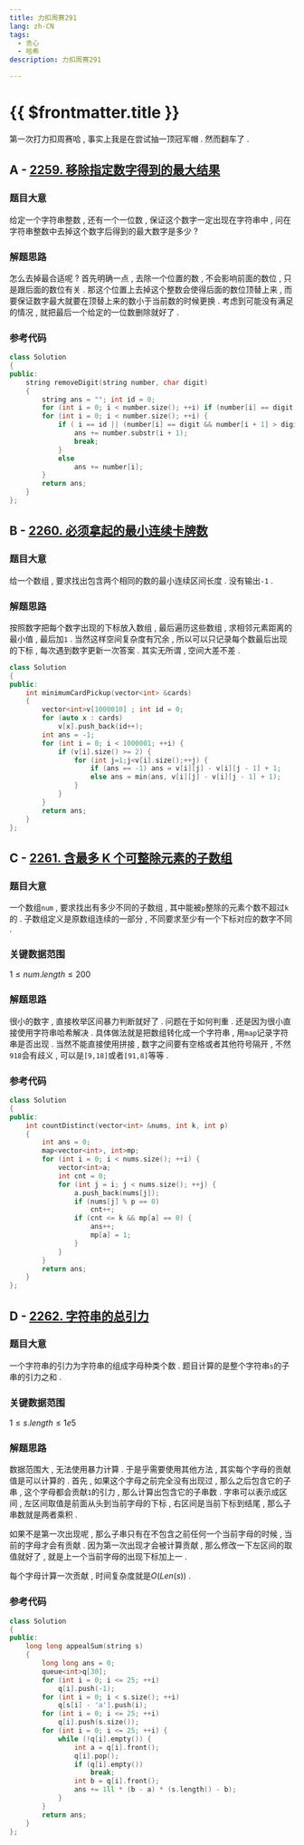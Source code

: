 ```yaml
---
title: 力扣周赛291
lang: zh-CN
tags:
  - 贪心
  - 哈希
description: 力扣周赛291

---
```


# {{ $frontmatter.title }}
第一次打力扣周赛哈 , 事实上我是在尝试抽一顶冠军帽 . 然而翻车了 .

## A - [2259. 移除指定数字得到的最大结果](https://leetcode-cn.com/problems/remove-digit-from-number-to-maximize-result/)

### 题目大意

给定一个字符串整数 , 还有一个一位数 , 保证这个数字一定出现在字符串中 , 问在字符串整数中去掉这个数字后得到的最大数字是多少 ? 

### 解题思路

怎么去掉最合适呢 ? 首先明确一点 , 去除一个位置的数 , 不会影响前面的数位 , 只是跟后面的数位有关 . 那这个位置上去掉这个整数会使得后面的数位顶替上来 , 而要保证数字最大就要在顶替上来的数小于当前数的时候更换 . 考虑到可能没有满足的情况 , 就把最后一个给定的一位数删除就好了 . 

### 参考代码

```cpp
class Solution
{
public:
    string removeDigit(string number, char digit)
    {
        string ans = ""; int id = 0;
        for (int i = 0; i < number.size(); ++i) if (number[i] == digit) id = i;;
        for (int i = 0; i < number.size(); ++i) {
            if ( i == id || (number[i] == digit && number[i + 1] > digit)) {
                ans += number.substr(i + 1);
                break;
            }
            else
                ans += number[i];
        }
        return ans;
    }
};
```

## B - [2260. 必须拿起的最小连续卡牌数](https://leetcode-cn.com/problems/minimum-consecutive-cards-to-pick-up/)

### 题目大意

给一个数组 , 要求找出包含两个相同的数的最小连续区间长度 . 没有输出`-1` . 

### 解题思路

按照数字把每个数字出现的下标放入数组 , 最后遍历这些数组 , 求相邻元素距离的最小值 , 最后加`1` . 当然这样空间复杂度有冗余 , 所以可以只记录每个数最后出现的下标 , 每次遇到数字更新一次答案 . 其实无所谓 , 空间大差不差 . 

```cpp
class Solution
{
public:
    int minimumCardPickup(vector<int> &cards)
    {
        vector<int>v[1000010] ; int id = 0;
        for (auto x : cards)
            v[x].push_back(id++);
        int ans = -1;
        for (int i = 0; i < 1000001; ++i) {
            if (v[i].size() >= 2) {
                for (int j=1;j<v[i].size();++j) {
                    if (ans == -1) ans = v[i][j] - v[i][j - 1] + 1;
                    else ans = min(ans, v[i][j] - v[i][j - 1] + 1);
                }
            }
        }
        return ans;
    }
};
```

## C - [2261. 含最多 K 个可整除元素的子数组](https://leetcode-cn.com/problems/k-divisible-elements-subarrays/)

### 题目大意

一个数组`num` , 要求找出有多少不同的子数组 , 其中能被`p`整除的元素个数不超过`k`的 . 子数组定义是原数组连续的一部分 , 不同要求至少有一个下标对应的数字不同 . 

### 关键数据范围

$1 \leq num.length \leq 200$

### 解题思路

很小的数字 , 直接枚举区间暴力判断就好了 . 问题在于如何判重 . 还是因为很小直接使用字符串哈希解决 . 具体做法就是把数组转化成一个字符串 , 用`map`记录字符串是否出现 . 当然不能直接使用拼接 , 数字之间要有空格或者其他符号隔开 , 不然`918`会有歧义 , 可以是`[9,18]`或者`[91,8]`等等 . 

### 参考代码

```cpp
class Solution
{
public:
    int countDistinct(vector<int> &nums, int k, int p)
    {
        int ans = 0;
        map<vector<int>, int>mp;
        for (int i = 0; i < nums.size(); ++i) {
            vector<int>a;
            int cnt = 0;
            for (int j = i; j < nums.size(); ++j) {
                a.push_back(nums[j]);
                if (nums[j] % p == 0)
                    cnt++;
                if (cnt <= k && mp[a] == 0) {
                    ans++;
                    mp[a] = 1;
                }
            }
        }
        return ans;
    }
};
```

## D - [2262. 字符串的总引力](https://leetcode-cn.com/problems/total-appeal-of-a-string/)

### 题目大意

一个字符串的引力为字符串的组成字母种类个数 . 题目计算的是整个字符串`s`的子串的引力之和 . 

### 关键数据范围

$1\leq s.length \leq 1e5$

### 解题思路

数据范围大 , 无法使用暴力计算 . 于是乎需要使用其他方法 , 其实每个字母的贡献值是可以计算的 . 首先 , 如果这个字母之前完全没有出现过 , 那么之后包含它的子串 , 这个字母都会贡献`1`的引力 , 那么计算出包含它的子串数 . 字串可以表示成区间 , 左区间取值是前面从头到当前字母的下标 , 右区间是当前下标到结尾 , 那么子串数就是两者乘积 . 

如果不是第一次出现呢 , 那么子串只有在不包含之前任何一个当前字母的时候 , 当前的字母才会有贡献 . 因为第一次出现才会被计算贡献 , 那么修改一下左区间的取值就好了 , 就是上一个当前字母的出现下标加上一 . 

每个字母计算一次贡献 , 时间复杂度就是$O(Len(s))$ . 

### 参考代码

```cpp
class Solution
{
public:
    long long appealSum(string s)
    {
        long long ans = 0;
        queue<int>q[30];
        for (int i = 0; i <= 25; ++i)
            q[i].push(-1);
        for (int i = 0; i < s.size(); ++i)
            q[s[i] - 'a'].push(i);
        for (int i = 0; i <= 25; ++i)
            q[i].push(s.size());
        for (int i = 0; i <= 25; ++i) {
            while (!q[i].empty()) {
                int a = q[i].front();
                q[i].pop();
                if (q[i].empty())
                    break;
                int b = q[i].front();
                ans += 1ll * (b - a) * (s.length() - b);
            }
        }
        return ans;
    }
};
```

